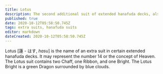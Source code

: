 ```yaml
---
title: Lotus
description: The second additional suit of extended hanafuda decks, also known as the Heaven suit
published: true
date: 2020-10-12T05:58:50.745Z
tags: extra suits, hanafuda suits
editor: markdown
dateCreated: 2020-10-12T05:58:50.745Z
---
```


Lotus [蓮 - はす, *hasu*] is the name of an extra suit in certain extended hanafuda decks. It may represent the number 14 or the concept of Heaven. The Lotus suit contains two Chaff, one Ribbon, and one Bright. The Lotus Bright is a green Dragon surrounded by blue clouds. 